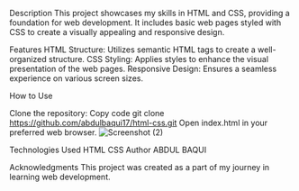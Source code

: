 Description
This project showcases my skills in HTML and CSS, providing a foundation for web development. It includes basic web pages styled with CSS to create a visually appealing and responsive design.

Features
HTML Structure: Utilizes semantic HTML tags to create a well-organized structure.
CSS Styling: Applies styles to enhance the visual presentation of the web pages.
Responsive Design: Ensures a seamless experience on various screen sizes.

How to Use

Clone the repository:
Copy code
git clone https://github.com/abdulbaqui17/html-css.git
Open index.html in your preferred web browser.
![Screenshot (2)](https://github.com/abdulbaqui17/html-css/assets/150225239/966c633b-df2d-4f0e-9845-7bef4432401e)



Technologies Used
HTML
CSS
Author
ABDUL BAQUI

Acknowledgments
This project was created as a part of my journey in learning web development.
